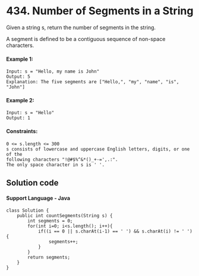 #  434. Number of Segments in a String 
Given a string s, return the number of segments in the string.

A segment is defined to be a contiguous sequence of non-space characters.

#### Example 1:
```
Input: s = "Hello, my name is John"
Output: 5
Explanation: The five segments are ["Hello,", "my", "name", "is", "John"]
```
#### Example 2:
```
Input: s = "Hello"
Output: 1
```
#### Constraints:
```
0 <= s.length <= 300
s consists of lowercase and uppercase English letters, digits, or one of the 
following characters "!@#$%^&*()_+-=',.:".
The only space character in s is ' '.
```
## Solution code
#### Support Language - Java  
```
class Solution {
    public int countSegments(String s) {
        int segments = 0;
        for(int i=0; i<s.length(); i++){
            if((i == 0 || s.charAt(i-1) == ' ') && s.charAt(i) != ' '){
                segments++;
            }
        }
        return segments;
    }
}
```
